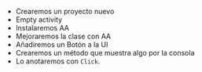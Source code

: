 - Crearemos un proyecto nuevo
- Empty activity
- Instalaremos AA
- Mejoraremos la clase con AA
- Añadiremos un Botón a la UI
- Crearemos un método que muestra algo por la consola
- Lo anotaremos con `Click`.